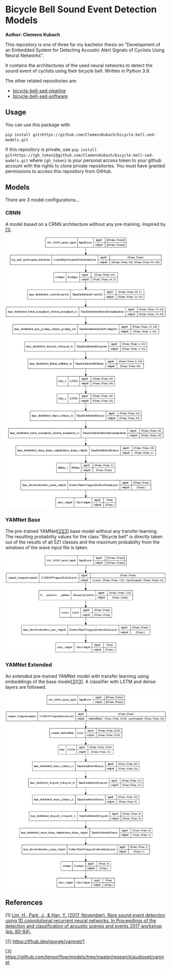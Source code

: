 # Bicycle Bell Sound Event Detection Models
**Author: Clemens Kubach**

This repository is one of three for my bachelor thesis on "Development of an Embedded System 
for Detecting Acoustic Alert Signals of Cyclists Using Neural Networks".

It contains the architectures of the used neural networks to detect the sound event of cyclists using their bicycle bell. Written in Python 3.9.

The other related repositories are:
- [bicycle-bell-sed-pipeline](https://github.com/ClemensKubach/bicycle-bell-sed-pipeline)
- [bicycle-bell-sed-software](https://github.com/ClemensKubach/bicycle-bell-sed-software)


## Usage
You can use this package with:
```
pip install git+https://github.com/ClemensKubach/bicycle-bell-sed-models.git
```

If this repository is private, use `pip install git+https://{gh_token}@github.com/ClemensKubach/bicycle-bell-sed-models.git`
where `{gh_token}` is your personal access token to your github account with the rights to clone private repositories. You must have granted permissions to access this repository from GitHub.

## Models
There are 3 model configurations...

### CRNN
A model based on a CRNN architecture without any pre-training. Inspired by [[1]](#1).

![CRNN](src/visualizations/crnn.png)

### YAMNet Base
The pre-trained YAMNet[[2]](#2)[[3]](#3) base model without any transfer learning. The resulting probability values for the class "Bicycle bell" is directly taken out of the results of all 521 classes and the maximum probability from the windows of the wave input file is taken.

![YAMNet Base](src/visualizations/yamnet_base.png)

### YAMNet Extended
An extended pre-trained YAMNet model with transfer learning using embeddings of the base model[[2]](#2)[[3]](#3). A classifier with LSTM and dense layers are followed.

![YAMNet Extended](src/visualizations/yamnet_lstm_fc.png)
 

## References
<a id="1">[1]</a>
[Lim, H., Park, J., & Han, Y. (2017, November). Rare sound event detection using 1D convolutional recurrent neural networks. In Proceedings of the detection and classification of acoustic scenes and events 2017 workshop (pp. 80-84).](http://dcase.community/documents/challenge2017/technical_reports/DCASE2017_Lim_204.pdf)

<a id="2">[2]</a>
https://tfhub.dev/google/yamnet/1

<a id="3">[3]</a>
https://github.com/tensorflow/models/tree/master/research/audioset/yamnet